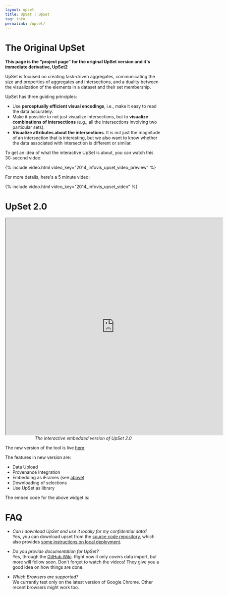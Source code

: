```yaml
---
layout: upset
title: UpSet | UpSet
tag: info
permalink: /upset/
---
```



<h1>The Original UpSet</h1>

<b>This page is the “project page” for the original UpSet version and it's immediate derivative, UpSet2</b>


UpSet is focused on creating task-driven aggregates, communicating the size and properties of aggregates and intersections, and a duality between the visualization of the elements in a dataset and their set membership. 

UpSet has three guiding principles:

- Use **perceptually efficient visual encodings**, i.e., make it easy to read the data accurately.
- Make it possible to not just visualize intersections, but to **visualize combinations of intersections** (e.g., all the intersections involving two particular sets).
- **Visualize attributes about the intersections**. It is not just the magnitude of an intersection that is interesting, but we also want to know whether the data associated with intersection is different or similar.

To get an idea of what the interactive UpSet is about, you can watch this 30-second video:

{% include video.html video_key="2014_infovis_upset_video_preview" %}

For more details, here's a 5 minute video: 

{% include video.html video_key="2014_infovis_upset_video" %}


# UpSet 2.0
<a id="upset2"></a>

<div>
<iframe height="700" width="700" data="{&quot;NavBar&quot;:false,&quot;FilterBox&quot;:true,&quot;DataSetInfo&quot;:true,&quot;LeftSideBar&quot;:true,&quot;RightSideBar&quot;:false,&quot;ProvenanceView&quot;:false,&quot;DeviationBars&quot;:true,&quot;CardinalityBars&quot;:true}" style="overflow:scroll" class="upset" src="https://vdl.sci.utah.edu/upset2/embed.html#{&quot;NavBar&quot;:false,&quot;FilterBox&quot;:false,&quot;DataSetInfo&quot;:false,&quot;LeftSideBar&quot;:true,&quot;RightSideBar&quot;:false,&quot;ProvenanceView&quot;:false,&quot;DeviationBars&quot;:true,&quot;CardinalityBars&quot;:true}"></iframe>
</div>

<center style="text-align: center">
  <em>
    The interactive embedded version of UpSet 2.0
  </em>
</center>


The new version of the tool is live [here](https://vdl.sci.utah.edu/upset2/).

The features in new version are:

- Data Upload
- Provenance Integration
- Embedding as iFrames (see [above](#upset2))
- Downloading of selections
- Use UpSet as library

The embed code for the above widget is:



# FAQ

- _Can I download UpSet and use it locally for my confidential data?_  
    Yes, you can download upset from the [source code repository](https://github.com/VCG/upset), which also provides [some instructions on local deployment](https://github.com/VCG/upset/blob/master/README.md).


- _Do you provide documentation for UpSet?_  
    Yes, through the [GitHub Wiki](https://github.com/VCG/upset/wiki). Right now it only covers data import, but more will follow soon. Don't forget to watch the videos! They give you a good idea on how things are done.

- _Which Browsers are supported?_  
    We currently test only on the latest version of Google Chrome. Other recent browsers might work too.

